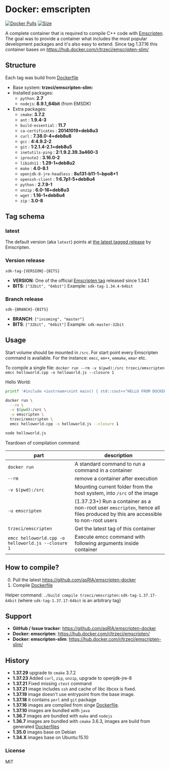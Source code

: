 # Docker: emscripten
[![Docker Pulls](https://img.shields.io/docker/pulls/trzeci/emscripten.svg)](https://store.docker.com/community/images/trzeci/emscripten/) [![Size](https://images.microbadger.com/badges/image/trzeci/emscripten.svg)](https://microbadger.com/images/trzeci/emscripten/)


A complete container that is required to compile C++ code with [Emscripten](http://emscripten.org). The goal was to provide a container what includes the most popular development packages and it's also easy to extend.
Since tag 1.37.16 this container bases on https://hub.docker.com/r/trzeci/emscripten-slim/

## Structure
Each tag was build from [Dockerfile](https://github.com/asRIA/emscripten-docker/blob/master/docker/trzeci/emscripten/Dockerfile)
* Base system: **trzeci/emscripten-slim:**
* Installed packages: 
  * `python`: **2.7**
  * `nodejs`: **8.9.1_64bit** (from EMSDK)
* Extra packages: 
  * `cmake`: **3.7.2**
  * `ant` : **1.9.4-3**
  * `build-essential` : **11.7**
  * `ca-certificates` : **20141019+deb8u3**
  * `curl` : **7.38.0-4+deb8u8**
  * `gcc` : **4:4.9.2-2**
  * `git` : **1:2.1.4-2.1+deb8u5**
  * `inetutils-ping` : **2:1.9.2.39.3a460-3**
  * `iproute2` : **3.16.0-2**
  * `libidn11` : **1.29-1+deb8u2**
  * `make` : **4.0-8.1**
  * `openjdk-8-jre-headless` : **8u131-b11-1~bpo8+1**
  * `openssh-client` : **1:6.7p1-5+deb8u4**
  * `python` : **2.7.9-1**
  * `unzip` : **6.0-16+deb8u3**
  * `wget` : **1.16-1+deb8u4**
  * `zip` : **3.0-8**


## Tag schema
### latest
The default version (aka `latest`) points at [the latest tagged release](https://github.com/kripken/emscripten/releases) by Emscripten. 

### Version release
`sdk-tag-{VERSION}-{BITS}`
* **VERSION**: One of the official [Emscripten tag](https://github.com/kripken/emscripten/tags) released since 1.34.1
* **BITS**: `["32bit", "64bit"]`
Example: `sdk-tag-1.34.4-64bit`

### Branch release
`sdk-{BRANCH}-{BITS}`
* **BRANCH**: `["incoming", "master"]`
* **BITS**: `["32bit", "64bit"]`
Example: `sdk-master-32bit`


## Usage
Start volume should be mounted in `/src`. 
For start point every Emscripten command is available. For the instance: `emcc`, `em++`, `emmake`, `emar` etc.

To compile a single file:
`docker run --rm -v $(pwd):/src trzeci/emscripten emcc helloworld.cpp -o helloworld.js --closure 1`

Hello World:
```bash
printf '#include <iostream>\nint main() { std::cout<<"HELLO FROM DOCKER C++"<<std::endl; return 0; }' > helloworld.cpp

docker run \
  --rm \
  -v $(pwd):/src \
  -u emscripten \
  trzeci/emscripten \
  emcc helloworld.cpp -o helloworld.js --closure 1

node helloworld.js
```

Teardown of compilation command:

|part|description|
|---|---|
|`docker run`| A standard command to run a command in a container|
|`--rm`|remove a container after execution|
|`-v $(pwd):/src`|Mounting current folder from the host system, into `/src` of the image|
|`-u emscripten`|(1.37.23+) Run a container as a non-root user `emscripten`, hence all files produced by this are accessible to non-root users|
|`trzeci/emscripten`|Get the latest tag of this container|
|`emcc helloworld.cpp -o helloworld.js --closure 1`|Execute emcc command with following arguments inside container|


## How to compile?
0. Pull the latest https://github.com/asRIA/emscripten-docker
0. Compile [Dockerfile](https://github.com/asRIA/emscripten-docker/blob/master/docker/trzeci/emscripten/Dockerfile)

Helper command: `./build compile trzeci/emscripten:sdk-tag-1.37.17-64bit` (where `sdk-tag-1.37.17-64bit` is an arbitrary tag)

## Support 
* **GitHub / Issue tracker**: https://github.com/asRIA/emscripten-docker
* **Docker: emscripten**: https://hub.docker.com/r/trzeci/emscripten/
* **Docker: emscripten-slim**: https://hub.docker.com/r/trzeci/emscripten-slim/

## History
* **1.37.29** upgrade to `cmake` 3.7.2
* **1.37.23** Added `curl`, `zip`, `unzip`, upgrade to openjdk-jre-8
* **1.37.21** Fixed missing `ctest` command
* **1.37.21** image includes `ssh` and cache of libc libcxx is fixed. 
* **1.37.19** image doesn't use entrypoint from the base image.
* **1.37.18** it contains `perl` and `git` package
* **1.37.16** images are compiled from singe [Dockerfile](https://github.com/asRIA/emscripten-docker/blob/master/docker/trzeci/emscripten/Dockerfile).
* **1.37.10** images are bundled with `java`
* **1.36.7** images are bundled with `make` and `nodejs`
* **1.36.7** images are bundled with `cmake` 3.6.3, images are build from generated [Dockerfiles](https://github.com/asRIA/emscripten-docker/tree/f738f061c8068ec24124c37286eafec01d54a6ef/configs)
* **1.35.0** images base on Debian
* **1.34.X** images base on Ubuntu:15.10

### License
MIT
